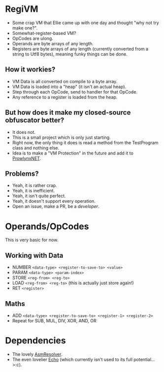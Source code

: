 # RegiVM
- Some crap VM that Ellie came up with one day and thought "why not try make one?".
- Somewhat-register-based VM?
- OpCodes are ulong.
- Operands are byte arrays of any length.
- Registers are byte arrays of any length (currently converted from a string to Utf8 bytes), meaning funky things can be done.

## How it workies?
- VM Data is all converted on compile to a byte array.
- VM Data is loaded into a "heap" (it isn't an actual heap). 
- Step through each OpCode, send to handler for that OpCode.
- Any reference to a register is loaded from the heap. 

## But how does it make my closed-source obfuscator better?
- It does not.
- This is a small project which is only just starting. 
- Right now, the only thing it does is read a method from the TestProgram class and nothing else. 
- Idea is to make a "VM Protection" in the future and add it to [ProwlynxNET](https://github.com/prowlynx/ProwlynxNET).

## Problems?
- Yeah, it is rather crap.
- Yeah, it is inefficient.
- Yeah, it isn't quite perfect.
- Yeah, it doesn't support every operation.
- Open an issue, make a PR, be a *developer*.

# Operands/OpCodes
This is very basic for now.

## Working with Data
- NUMBER `<data-type> <register-to-save-to> <value>`
- PARAM `<data-type> <param-index>`
- STORE `<reg-from> <reg-to>`
- LOAD `<reg-from> <reg-to>` (this is actually just store again!)
- RET `<register>`

## Maths
- ADD `<data-type> <register-to-save-to> <register-1> <register-2>`
- Repeat for SUB, MUL, DIV, XOR, AND, OR

# Dependencies
- The lovely [AsmResolver](https://github.com/Washi1337/AsmResolver).
- The even lovelier [Echo](https://github.com/Washi1337/Echo) (which currently isn't used to its full potential... >:c).

